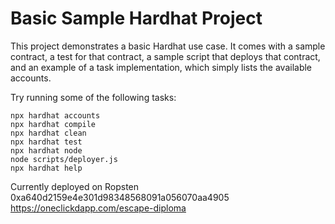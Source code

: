 # Basic Sample Hardhat Project

This project demonstrates a basic Hardhat use case. It comes with a sample contract, a test for that contract, a sample script that deploys that contract, and an example of a task implementation, which simply lists the available accounts.

Try running some of the following tasks:

```shell
npx hardhat accounts
npx hardhat compile
npx hardhat clean
npx hardhat test
npx hardhat node
node scripts/deployer.js
npx hardhat help
```

Currently deployed on Ropsten 0xa640d2159e4e301d98348568091a056070aa4905
https://oneclickdapp.com/escape-diploma
